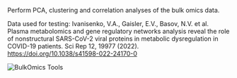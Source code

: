Perform PCA, clustering and correlation analyses of the bulk omics data.

Data used for testing:
Ivanisenko, V.A., Gaisler, E.V., Basov, N.V. et al. Plasma metabolomics and gene regulatory networks analysis reveal the role of nonstructural SARS-CoV-2 viral proteins in metabolic dysregulation in COVID-19 patients. Sci Rep 12, 19977 (2022). 
https://doi.org/10.1038/s41598-022-24170-0

![BulkOmics Tools](https://github.com/user-attachments/assets/33f1c364-5644-4034-baab-b471d000c0f7)
